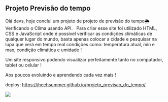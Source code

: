 <h2>Projeto Previsão do tempo</h2>

Olá devs, hoje conclui um projeto de projeto de previsão do tempo🌦️ 
Verificando o Clima usando API.   Para criar esse site foi utilizado HTML, CSS e JavaScript onde é possível verificar as condições climáticas de qualquer lugar do mundo, basta apenas colocar a cidade e pesquisar na lupa que verá em tempo real condições como: temperatura atual, min e max, condição climática e umidade !

Um site responsivo podendo visualizar perfeitamente tanto no computador, tablet ou celular !

Aos poucos evoluindo e aprendendo cada vez mais !


deploy: https://jheehsummer.github.io/projeto_previsao_do_tempo/

<img src="https://github.com/Jheehsummer/projeto_previsao_do_tempo/blob/main/assets/previsao%20do%20tempo%20mobile.png?raw=true">
<img src="">

